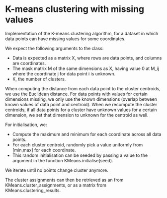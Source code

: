 # K-means clustering with missing values
Implementation of the K-means clustering algorithm, for a dataset in which data points can have missing values for some coordinates.

We expect the following arguments to the class:
- Data is expected as a matrix X, where rows are data points, and columns are coordinates. 
- The mask matrix M of the same dimensions as X, having value 0 at M_ij where the coordinate j for data point i is unknown.
- K, the number of clusters.

When computing the distance from each data point to the cluster centroids, we use the Euclidean distance.
For data points with values for certain dimensions missing, we only use the known dimensions (overlap between known values of data point and centroid).
When we recompute the cluster centroids, if all data points for a cluster have unknown values for a certain dimension, we set that dimension to unknown for the centroid as well.

For initialisation, we:
- Compute the maximum and minimum for each coordinate across all data points.
- For each cluster centroid, randomly pick a value uniformly from [min,max] for each coordinate.
- This random initialisation can be seeded by passing a value to the <seed> argument in the function KMeans.initialise(seed).

We iterate until no points change cluster anymore.

The cluster assignments can then be retrieved as an from KMeans.cluster_assignments, or as a matrix from KMeans.clustering_results.
